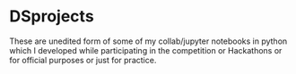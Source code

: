 # DSprojects
These are unedited form of some of my collab/jupyter notebooks in python which I developed while participating in the competition or Hackathons or for official purposes or just for practice.
